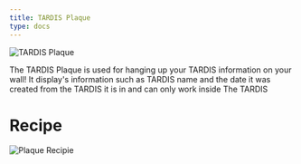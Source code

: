 ```yaml
---
title: TARDIS Plaque
type: docs
---
```


![TARDIS Plaque](image/plaque.png)

The TARDIS Plaque is used for hanging up your TARDIS information on your wall!
It display's information such as TARDIS name and the date it was created from the TARDIS it is in and can only work inside The TARDIS

# Recipe

![Plaque Recipie](image/plaque/recipe.png)